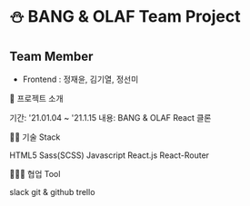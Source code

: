 # ⛄ BANG & OLAF Team Project

## Team Member
* Frontend : 정재윤, 김기열, 정선미



🤔 프로젝트 소개

기간: '21.01.04 ~ '21.1.15
내용: BANG & OLAF React 클론


🧑‍💻 기술 Stack

HTML5
Sass(SCSS)
Javascript
React.js
React-Router


👨‍👨‍👦 협업 Tool

slack
git & github
trello
